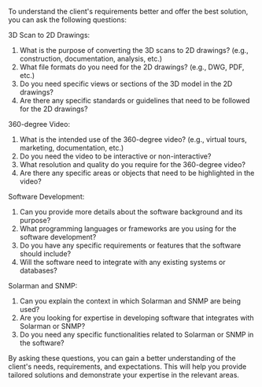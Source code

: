 To understand the client's requirements better and offer the best solution, you can ask the following questions:

3D Scan to 2D Drawings:
1. What is the purpose of converting the 3D scans to 2D drawings? (e.g., construction, documentation, analysis, etc.)
2. What file formats do you need for the 2D drawings? (e.g., DWG, PDF, etc.)
3. Do you need specific views or sections of the 3D model in the 2D drawings?
4. Are there any specific standards or guidelines that need to be followed for the 2D drawings?

360-degree Video:
1. What is the intended use of the 360-degree video? (e.g., virtual tours, marketing, documentation, etc.)
2. Do you need the video to be interactive or non-interactive?
3. What resolution and quality do you require for the 360-degree video?
4. Are there any specific areas or objects that need to be highlighted in the video?

Software Development:
1. Can you provide more details about the software background and its purpose?
2. What programming languages or frameworks are you using for the software development?
3. Do you have any specific requirements or features that the software should include?
4. Will the software need to integrate with any existing systems or databases?

Solarman and SNMP:
1. Can you explain the context in which Solarman and SNMP are being used?
2. Are you looking for expertise in developing software that integrates with Solarman or SNMP?
3. Do you need any specific functionalities related to Solarman or SNMP in the software?

By asking these questions, you can gain a better understanding of the client's needs, requirements, and expectations. This will help you provide tailored solutions and demonstrate your expertise in the relevant areas.